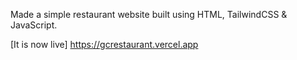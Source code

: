 Made a simple restaurant website built using HTML, TailwindCSS & JavaScript.

[It is now live]
https://gcrestaurant.vercel.app